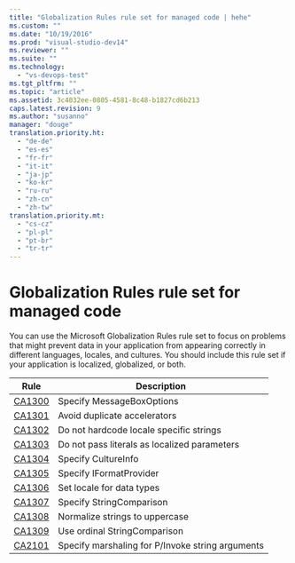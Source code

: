 ```yaml
---
title: "Globalization Rules rule set for managed code | hehe"
ms.custom: ""
ms.date: "10/19/2016"
ms.prod: "visual-studio-dev14"
ms.reviewer: ""
ms.suite: ""
ms.technology: 
  - "vs-devops-test"
ms.tgt_pltfrm: ""
ms.topic: "article"
ms.assetid: 3c4032ee-0805-4581-8c48-b1827cd6b213
caps.latest.revision: 9
ms.author: "susanno"
manager: "douge"
translation.priority.ht: 
  - "de-de"
  - "es-es"
  - "fr-fr"
  - "it-it"
  - "ja-jp"
  - "ko-kr"
  - "ru-ru"
  - "zh-cn"
  - "zh-tw"
translation.priority.mt: 
  - "cs-cz"
  - "pl-pl"
  - "pt-br"
  - "tr-tr"
---
```

# Globalization Rules rule set for managed code
You can use the Microsoft Globalization Rules rule set to focus on problems that might prevent data in your application from appearing correctly in different languages, locales, and cultures. You should include this rule set if your application is localized, globalized, or both.  
  
|Rule|Description|  
|----------|-----------------|  
|[CA1300](../code-quality/ca1300--specify-messageboxoptions.md)|Specify MessageBoxOptions|  
|[CA1301](../code-quality/ca1301--avoid-duplicate-accelerators.md)|Avoid duplicate accelerators|  
|[CA1302](../code-quality/ca1302--do-not-hardcode-locale-specific-strings.md)|Do not hardcode locale specific strings|  
|[CA1303](../code-quality/ca1303--do-not-pass-literals-as-localized-parameters.md)|Do not pass literals as localized parameters|  
|[CA1304](../code-quality/ca1304--specify-cultureinfo.md)|Specify CultureInfo|  
|[CA1305](../code-quality/ca1305--specify-iformatprovider.md)|Specify IFormatProvider|  
|[CA1306](../code-quality/ca1306--set-locale-for-data-types.md)|Set locale for data types|  
|[CA1307](../code-quality/ca1307--specify-stringcomparison.md)|Specify StringComparison|  
|[CA1308](../code-quality/ca1308--normalize-strings-to-uppercase.md)|Normalize strings to uppercase|  
|[CA1309](../code-quality/ca1309--use-ordinal-stringcomparison.md)|Use ordinal StringComparison|  
|[CA2101](../code-quality/ca2101--specify-marshaling-for-p-invoke-string-arguments.md)|Specify marshaling for P/Invoke string arguments|